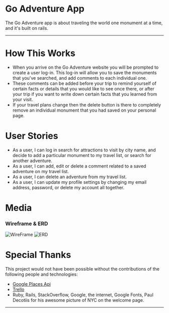 # Go Adventure App
The Go Adventure app is about traveling the world one monument at a time, and it's built on rails. 

---
# How This Works
* When you arrive on the Go Adventure website you will be prompted to create a user log-in. This log-in will allow you to save the monuments that you've searched, and add comments to each individual one.
* These comments can be added before your trip to remind yourself of certain facts or details that you would like to see once there, or after your trip if you want to write down certain facts that you learned from your visit. 
* If your travel plans change then the delete button is there to completely remove an individual monument that you had saved on your personal page.

# User Stories
* As a user, I can log in search for attractions to visit by city name, and decide to add a particular monument to my travel list, or search for another adventure.
* As a user, I can add, edit or delete a comment related to a saved adventure on my travel list.
* As a user, I can delete an adventure from my travel list.
* As a user, I can update my profile settings by changing my email address, password, or delete my account all together.

# Media
### Wireframe & ERD
![WireFrame](http://i.imgur.com/pEiPFibh.png)
![ERD](http://i.imgur.com/X5e9CwSm.png)

# Special Thanks
This project would not have been possible without the contributions of the following people and technologies:
* [Google Places Api ](https://developers.google.com/places/documentation/)
* [Trello ](https://trello.com/)
* Ruby, Rails, StackOverflow, Google, the internet, Google Fonts, Paul Decotiis for his awesome picture of NYC on the welcome page.
---
